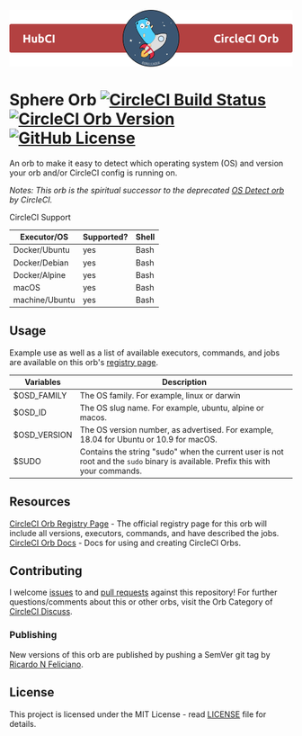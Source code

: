 ![Sphere Orb Logo](./img/header.png)

# Sphere Orb [![CircleCI Build Status](https://circleci.com/gh/hubci/sphere-orb.svg?style=shield "CircleCI Build Status")](https://app.circleci.com/ppelines/github/hubci/sphere-orb) [![CircleCI Orb Version](https://badges.circleci.com/orbs/hubci/sphere.svg)][reg-page] [![GitHub License](https://img.shields.io/badge/license-MIT-lightgrey.svg)](https://raw.githubusercontent.com/hubci/sphere-orb/trunk/LICENSE)


An orb to make it easy to detect which operating system (OS) and version your orb and/or CircleCI config is running on.

*Notes: This orb is the spiritual successor to the deprecated [OS Detect orb](https://github.com/CircleCI-Archived/os-detect-orb) by CircleCI.*

CircleCI Support

| Executor/OS    | Supported? | Shell |
|---             |---         |---    |
| Docker/Ubuntu  | yes        | Bash  |
| Docker/Debian  | yes        | Bash  |
| Docker/Alpine  | yes        | Bash  |
| macOS          | yes        | Bash  |
| machine/Ubuntu | yes        | Bash  |


## Usage

Example use as well as a list of available executors, commands, and jobs are available on this orb's [registry page][reg-page].

| Variables     | Description |
|---            |---          |
| $OSD_FAMILY   | The OS family. For example, linux or darwin
| $OSD_ID       | The OS slug name. For example, ubuntu, alpine or macos.
| $OSD_VERSION  | The OS version number, as advertised. For example, 18.04 for Ubuntu or 10.9 for macOS.
| $SUDO         | Contains the string "sudo" when the current user is not root and the `sudo` binary is available. Prefix this with your commands.


## Resources

[CircleCI Orb Registry Page][reg-page] - The official registry page for this orb will include all versions, executors, commands, and have described the jobs.  
[CircleCI Orb Docs](https://circleci.com/docs/2.0/orb-intro/#section=configuration) - Docs for using and creating CircleCI Orbs.  


## Contributing
I welcome [issues](https://github.com/hubci/sphere-orb/issues) to and [pull requests](https://github.com/hubci/sphere-orb/pulls) against this repository!
For further questions/comments about this or other orbs, visit the Orb Category of [CircleCI Discuss](https://discuss.circleci.com/c/orbs).

### Publishing
New versions of this orb are published by pushing a SemVer git tag by [Ricardo N Feliciano](https://github.com/FelicianoTech).

## License
This project is licensed under the MIT License - read [LICENSE](LICENSE) file for details.



[reg-page]: https://circleci.com/developer/orbs/orb/hubci/sphere
